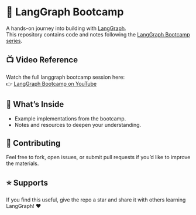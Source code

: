 # 🚀 LangGraph Bootcamp  

A hands-on journey into building with [LangGraph](https://github.com/langchain-ai/langgraph).  
This repository contains code and notes following the [LangGraph Bootcamp series](https://www.youtube.com/watch?v=jGg_1h0qzaM).  

## 📺 Video Reference
Watch the full langgraph bootcamp session here:  
👉 [LangGraph Bootcamp on YouTube](https://www.youtube.com/watch?v=jGg_1h0qzaM)  

## 📂 What’s Inside
- Example implementations from the bootcamp.    
- Notes and resources to deepen your understanding.  

## 🤝 Contributing
Feel free to fork, open issues, or submit pull requests if you’d like to improve the materials.

## ⭐ Supports
If you find this useful, give the repo a star and share it with others learning LangGraph! ❤️
